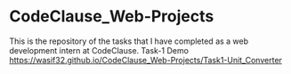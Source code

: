 # CodeClause_Web-Projects
This is the repository of the tasks that I have completed as a web development intern at CodeClause.
Task-1 Demo
https://wasif32.github.io/CodeClause_Web-Projects/Task1-Unit_Converter
